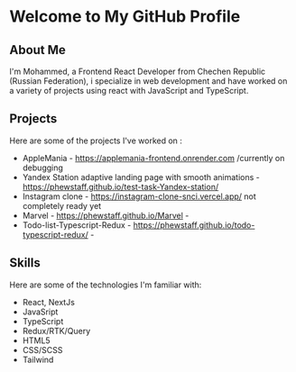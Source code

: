 # Welcome to My GitHub Profile

## About Me

I'm Mohammed, a Frontend React Developer from Chechen Republic (Russian Federation), i specialize in web development and have worked on a variety of projects using react with JavaScript and TypeScript. 

## Projects

Here are some of the projects I've worked on :

- AppleMania - https://applemania-frontend.onrender.com /currently on debugging
- Yandex Station adaptive landing page with smooth animations -https://phewstaff.github.io/test-task-Yandex-station/
- Instagram clone - https://instagram-clone-snci.vercel.app/ not completely ready yet
- Marvel - https://phewstaff.github.io/Marvel - 
- Todo-list-Typescript-Redux - https://phewstaff.github.io/todo-typescript-redux/ - 

## Skills

Here are some of the technologies I'm familiar with:

- React, NextJs
- JavaSript 
- TypeScript
- Redux/RTK/Query
- HTML5
- CSS/SCSS
- Tailwind

<!--
**phewstaff/phewstaff** is a ✨ _special_ ✨ repository because its `README.md` (this file) appears on your GitHub profile.




